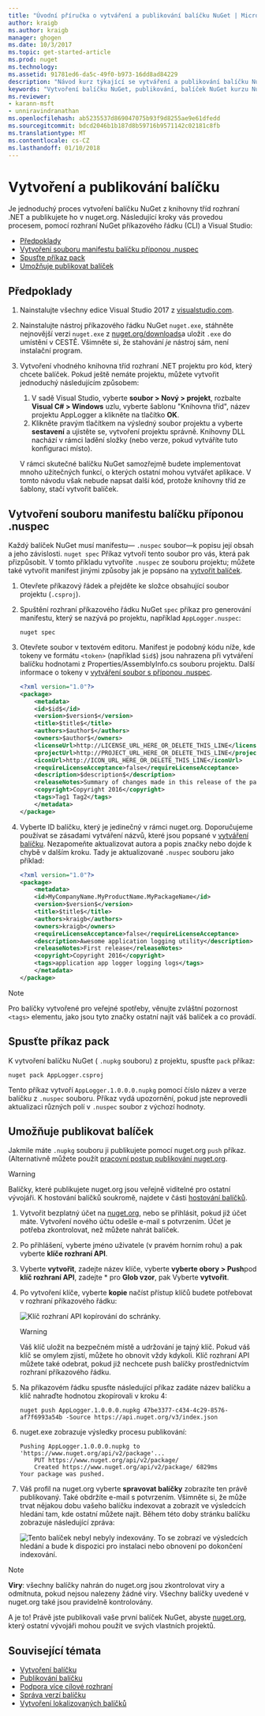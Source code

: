 ```yaml
---
title: "Úvodní příručka o vytváření a publikování balíčku NuGet | Microsoft Docs"
author: kraigb
ms.author: kraigb
manager: ghogen
ms.date: 10/3/2017
ms.topic: get-started-article
ms.prod: nuget
ms.technology: 
ms.assetid: 91781ed6-da5c-49f0-b973-16dd8ad84229
description: "Návod kurz týkající se vytváření a publikování balíčku NuGet pomocí rozhraní příkazového řádku nuget.exe a Visual Studio."
keywords: "Vytvoření balíčku NuGet, publikování, balíček NuGet kurzu NuGet"
ms.reviewer:
- karann-msft
- unniravindranathan
ms.openlocfilehash: ab5235537d869047075b93f9d8255ae9e61dfedd
ms.sourcegitcommit: bdcd2046b1b187d8b59716b9571142c02181c8fb
ms.translationtype: MT
ms.contentlocale: cs-CZ
ms.lasthandoff: 01/10/2018
---
```

# <a name="create-and-publish-a-package"></a>Vytvoření a publikování balíčku

Je jednoduchý proces vytvoření balíčku NuGet z knihovny tříd rozhraní .NET a publikujete ho v nuget.org. Následující kroky vás provedou procesem, pomocí rozhraní NuGet příkazového řádku (CLI) a Visual Studio:

- [Předpoklady](#install-pre-requisites)
- [Vytvoření souboru manifestu balíčku příponou .nuspec](#create-the-nuspec-package-manifest-file)
- [Spusťte příkaz pack](#run-the-pack-command)
- [Umožňuje publikovat balíček](#publish-the-package)

## <a name="pre-requisites"></a>Předpoklady

1. Nainstalujte všechny edice Visual Studio 2017 z [visualstudio.com](https://www.visualstudio.com/).

1. Nainstalujte nástroj příkazového řádku NuGet `nuget.exe`, stáhněte nejnovější verzi `nuget.exe` z [nuget.org/downloads](https://nuget.org/downloads)a uložit `.exe` do umístění v CESTĚ. Všimněte si, že stahování *je* nástroj sám, není instalační program.

1. Vytvoření vhodného knihovna tříd rozhraní .NET projektu pro kód, který chcete balíček. Pokud ještě nemáte projektu, můžete vytvořit jednoduchý následujícím způsobem:
    1. V sadě Visual Studio, vyberte **soubor > Nový > projekt**, rozbalte **Visual C# > Windows** uzlu, vyberte šablonu "Knihovna tříd", název projektu AppLogger a klikněte na tlačítko **OK**.
    1. Klikněte pravým tlačítkem na výsledný soubor projektu a vyberte **sestavení** a ujistěte se, vytvoření projektu správně. Knihovny DLL nachází v rámci ladění složky (nebo verze, pokud vytváříte tuto konfiguraci místo).

    V rámci skutečné balíčku NuGet samozřejmě budete implementovat mnoho užitečných funkcí, o kterých ostatní mohou vytvářet aplikace. V tomto návodu však nebude napsat další kód, protože knihovny tříd ze šablony, stačí vytvořit balíček.

## <a name="create-the-nuspec-package-manifest-file"></a>Vytvoření souboru manifestu balíčku příponou .nuspec

Každý balíček NuGet musí manifestu&mdash; `.nuspec` soubor&mdash;k popisu její obsah a jeho závislosti. `nuget spec` Příkaz vytvoří tento soubor pro vás, která pak přizpůsobit. V tomto příkladu vytvoříte `.nuspec` ze souboru projektu; můžete také vytvořit manifest jinými způsoby jak je popsáno na [vytvořit balíček](../create-packages/creating-a-package.md).

1. Otevřete příkazový řádek a přejděte ke složce obsahující soubor projektu (`.csproj`).

1. Spuštění rozhraní příkazového řádku NuGet `spec` příkaz pro generování manifestu, který se nazývá po projektu, například `AppLogger.nuspec`:

    ```
    nuget spec
    ```

1. Otevřete soubor v textovém editoru. Manifest je podobný kódu níže, kde tokeny ve formátu `<token>` (například `$id$`) jsou nahrazena při vytváření balíčku hodnotami z Properties/AssemblyInfo.cs souboru projektu. Další informace o tokeny v [vytváření soubor s příponou .nuspec](../create-packages/creating-a-package.md#creating-the-nuspec-file).

    ```xml
    <?xml version="1.0"?>
    <package>
        <metadata>
        <id>$id$</id>
        <version>$version$</version>
        <title>$title$</title>
        <authors>$author$</authors>
        <owners>$author$</owners>
        <licenseUrl>http://LICENSE_URL_HERE_OR_DELETE_THIS_LINE</licenseUrl>
        <projectUrl>http://PROJECT_URL_HERE_OR_DELETE_THIS_LINE</projectUrl>
        <iconUrl>http://ICON_URL_HERE_OR_DELETE_THIS_LINE</iconUrl>
        <requireLicenseAcceptance>false</requireLicenseAcceptance>
        <description>$description$</description>
        <releaseNotes>Summary of changes made in this release of the package.</releaseNotes>
        <copyright>Copyright 2016</copyright>
        <tags>Tag1 Tag2</tags>
        </metadata>
    </package>
    ```

1. Vyberte ID balíčku, který je jedinečný v rámci nuget.org. Doporučujeme používat se zásadami vytváření názvů, které jsou popsané v [vytváření balíčku](../create-packages/creating-a-package.md#choosing-a-unique-package-identifier-and-setting-the-version-number). Nezapomeňte aktualizovat autora a popis značky nebo dojde k chybě v dalším kroku. Tady je aktualizované `.nuspec` souboru jako příklad:

    ```xml
    <?xml version="1.0"?>
    <package>
        <metadata>
        <id>MyCompanyName.MyProductName.MyPackageName</id>
        <version>$version$</version>
        <title>$title$</title>
        <authors>kraigb</authors>
        <owners>kraigb</owners>
        <requireLicenseAcceptance>false</requireLicenseAcceptance>
        <description>Awesome application logging utility</description>
        <releaseNotes>First release</releaseNotes>
        <copyright>Copyright 2016</copyright>
        <tags>application app logger logging logs</tags>
        </metadata>
    </package>
    ```

> [!Note]
> Pro balíčky vytvořené pro veřejné spotřeby, věnujte zvláštní pozornost `<tags>` elementu, jako jsou tyto značky ostatní najít váš balíček a co provádí.

## <a name="run-the-pack-command"></a>Spusťte příkaz pack

K vytvoření balíčku NuGet ( `.nupkg` souboru) z projektu, spusťte `pack` příkaz:

```
nuget pack AppLogger.csproj
```

Tento příkaz vytvoří `AppLogger.1.0.0.0.nupkg` pomocí číslo název a verze balíčku z `.nuspec` souboru. Příkaz vydá upozornění, pokud jste neprovedli aktualizaci různých polí v `.nuspec` soubor z výchozí hodnoty.

## <a name="publish-the-package"></a>Umožňuje publikovat balíček

Jakmile máte `.nupkg` souboru ji publikujete pomocí nuget.org `push` příkaz. (Alternativně můžete použít [pracovní postup publikování nuget.org](../create-packages/publish-a-package.md#publish-to-nugetorg).

> [!Warning]
> Balíčky, které publikujete nuget.org jsou veřejně viditelné pro ostatní vývojáři. K hostování balíčků soukromě, najdete v části [hostování balíčků](../hosting-packages/overview.md).

1. Vytvořit bezplatný účet na [nuget.org](https://www.nuget.org/users/account/LogOn?returnUrl=%2F), nebo se přihlásit, pokud již účet máte. Vytvoření nového účtu odešle e-mail s potvrzením. Účet je potřeba zkontrolovat, než můžete nahrát balíček.

1. Po přihlášení, vyberte jméno uživatele (v pravém horním rohu) a pak vyberte **klíče rozhraní API**.

1. Vyberte **vytvořit**, zadejte název klíče, vyberte **vyberte obory > Push**pod **klíč rozhraní API**, zadejte * pro **Glob vzor**, pak Vyberte **vytvořit**.

1. Po vytvoření klíče, vyberte **kopie** načíst přístup klíčů budete potřebovat v rozhraní příkazového řádku:

    ![Klíč rozhraní API kopírování do schránky.](media/QS_Create-02-APIKey.png)

    > [!Warning]
    > Váš klíč uložit na bezpečném místě a udržování je tajný klíč. Pokud váš klíč se omylem zjistí, můžete ho obnovit vždy kdykoli. Klíč rozhraní API můžete také odebrat, pokud již nechcete push balíčky prostřednictvím rozhraní příkazového řádku.

1. Na příkazovém řádku spusťte následující příkaz zadáte název balíčku a klíč nahraďte hodnotou zkopírovali v kroku 4:

    ```
    nuget push AppLogger.1.0.0.0.nupkg 47be3377-c434-4c29-8576-af7f6993a54b -Source https://api.nuget.org/v3/index.json
    ```

1. nuget.exe zobrazuje výsledky procesu publikování:

    ```
    Pushing AppLogger.1.0.0.0.nupkg to 'https://www.nuget.org/api/v2/package'...
        PUT https://www.nuget.org/api/v2/package/
        Created https://www.nuget.org/api/v2/package/ 6829ms
    Your package was pushed. 
    ```

1. Váš profil na nuget.org vyberte **spravovat balíčky** zobrazíte ten právě publikovaný. Také obdržíte e-mail s potvrzením. Všimněte si, že může trvat nějakou dobu vašeho balíčku indexovat a zobrazit ve výsledcích hledání tam, kde ostatní můžete najít. Během této doby stránku balíčku zobrazuje následující zpráva:

    ![Tento balíček nebyl nebyly indexovány. To se zobrazí ve výsledcích hledání a bude k dispozici pro instalaci nebo obnovení po dokončení indexování.](media/QS_Create-03-NotIndexed.png)

> [!Note]
> **Viry**: všechny balíčky nahrán do nuget.org jsou zkontrolovat viry a odmítnuta, pokud nejsou nalezeny žádné viry. Všechny balíčky uvedené v nuget.org také jsou pravidelně kontrolovány.

A je to! Právě jste publikovali vaše první balíček NuGet, abyste [nuget.org](https://www.nuget.org/), který ostatní vývojáři mohou použít ve svých vlastních projektů.

## <a name="related-topics"></a>Související témata

- [Vytvoření balíčku](../create-packages/creating-a-package.md)
- [Publikování balíčku](../create-packages/publish-a-package.md)
- [Podpora více cílové rozhraní](../create-packages/supporting-multiple-target-frameworks.md)
- [Správa verzí balíčku](../reference/package-versioning.md)
- [Vytvoření lokalizovaných balíčků](../create-packages/creating-localized-packages.md)

